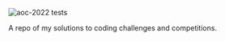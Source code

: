 ![aoc-2022 tests](https://github.com/shracha10/coding-challenges/actions/workflows/aoc-2022.yml/badge.svg)

A repo of my solutions to coding challenges and competitions.

